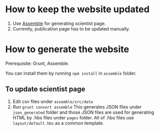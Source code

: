 # How to keep the website updated

1. Use [Assemble](http://assemble.io/) for generating scientist page.
2. Currently, publication page has to be updated manually.

# How to generate the website

Prerequisite: Grunt, Assemble.

You can install them by running `npm install` in `assemble` folder.

## To update scientist page
1. Edit csv files under `assemble/src/data`
2. Run `grunt convert assemble`
    This generates JSON files under `json_generated` folder and those JSON files are used for generating HTML by .hbs files under `pages` folder. All of .hbs files use `layout/default.hbs` as a common template.
